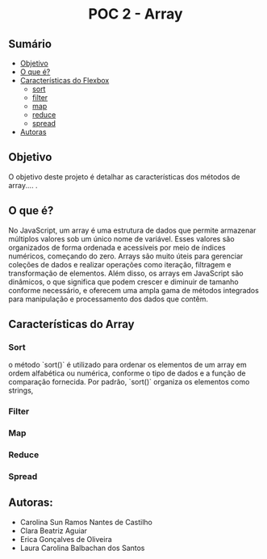 
# <h1 align="center">POC 2 - Array </h1>

## Sumário
* [Objetivo](#objetivo)
*  [O que é?](#oque)
* [Características do Flexbox](#caracteristicas)
   * [sort](#sort)
   * [filter](#filter)
   * [map](#map)
   * [reduce](#reduce)
   * [spread](#spread)
* [Autoras](#autoras)


<div id='objetivo'/> 
   
## Objetivo 
<p> O objetivo deste projeto é detalhar as características dos métodos de array.... .</p>



<div id='oque'/> 
  
## O que é? 
<p> No JavaScript, um array é uma estrutura de dados que permite armazenar múltiplos valores sob um único nome de variável. Esses valores são organizados de forma ordenada e acessíveis por meio de índices numéricos, começando do zero. Arrays são muito úteis para gerenciar coleções de dados e realizar operações como iteração, filtragem e transformação de elementos. Além disso, os arrays em JavaScript são dinâmicos, o que significa que podem crescer e diminuir de tamanho conforme necessário, e oferecem uma ampla gama de métodos integrados para manipulação e processamento dos dados que contêm. </p>


<div id='caracteristicas'/>

## Características do Array


<div id='sort'/>
   
### Sort
<p>o método `sort()` é utilizado para ordenar os elementos de um array em ordem alfabética ou numérica, conforme o tipo de dados e a função de comparação fornecida. Por padrão, `sort()` organiza os elementos como strings,</p>



<div id='filter'/>
   
### Filter



<div id='map'/>
   
### Map



<div id='reduce'/>
   
### Reduce



<div id='spread'/>
   
### Spread

<div id='autoras'/>


   
## Autoras:
* Carolina Sun Ramos Nantes de Castilho 
* Clara Beatriz Aguiar 
* Erica Gonçalves de Oliveira
* Laura Carolina Balbachan dos Santos 



